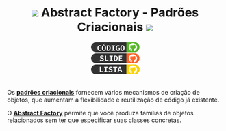 
<h1 align="center">
<img src="https://media.giphy.com/media/hvRJCLFzcasrR4ia7z/giphy.gif" width="28">
Abstract Factory - Padrões Criacionais  <img src="https://media.giphy.com/media/12oufCB0MyZ1Go/giphy.gif" width="50">
</h1>
    
<div align="center">
  <div><img src="files/imgs/1.png" href="https://github.com/certainlyWrong/Abstract_Factory_POO/tree/luisclicio/feat/use-case" ></div>
  <div><img src="files/imgs/2.png" href="files/seminarioPOO.pdf" ></div>
  <div><img src="files/imgs/3.png" href="EXERCISE_LIST.md" ></div>
</div>

<br>

Os [**padrões criacionais**](https://refactoring.guru/pt-br/design-patterns/creational-patterns#:~:text=Os%20padr%C3%B5es%20criacionais%20fornecem%20v%C3%A1rios%20mecanismos%20de%20cria%C3%A7%C3%A3o%20de%20objetos%2C%20que%20aumentam%20a%20flexibilidade%20e%20reutiliza%C3%A7%C3%A3o%20de%20c%C3%B3digo%20j%C3%A1%20existente.) fornecem vários mecanismos de criação de objetos, que aumentam a flexibilidade e reutilização de código já existente.


O [**Abstract Factory**](https://refactoring.guru/pt-br/design-patterns/abstract-factory#:~:text=O%20Abstract%20Factory%20%C3%A9%20um%20padr%C3%A3o%20de%20projeto%20criacional%20que%20permite%20que%20voc%C3%AA%20produza%20fam%C3%ADlias%20de%20objetos%20relacionados%20sem%20ter%20que%20especificar%20suas%20classes%C2%A0concretas.) permite que você produza famílias de objetos relacionados sem ter que especificar suas classes concretas.

